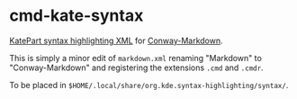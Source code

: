 #  cmd-kate-syntax 

[KatePart syntax highlighting XML][highlight] for [Conway-Markdown].

This is simply a minor edit of `markdown.xml`
renaming "Markdown" to "Conway-Markdown"
and registering the extensions `.cmd` and `.cmdr`.

To be placed in `$HOME/.local/share/org.kde.syntax-highlighting/syntax/`.

[highlight]: https://docs.kde.org/stable5/en/kate/katepart/highlight.html#katehighlight-xml-format
[Conway-Markdown]: https://github.com/conwaymd
